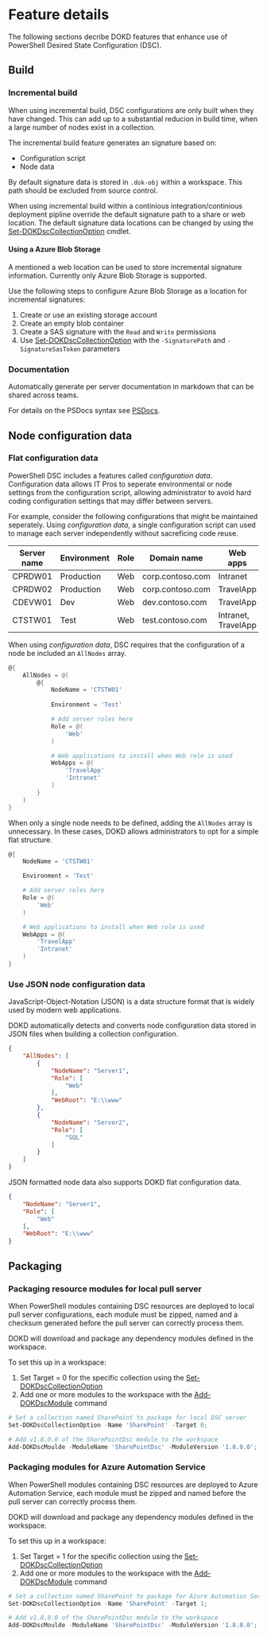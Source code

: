 # Feature details

The following sections decribe DOKD features that enhance use of PowerShell Desired State Configuration (DSC).

## Build

### Incremental build

When using incremental build, DSC configurations are only built when they have changed. This can add up to a substantial reducion in build time, when a large number of nodes exist in a collection.

The incremental build feature generates an signature based on:

- Configuration script
- Node data

By default signature data is stored in `.dok-obj` within a workspace. This path should be excluded from source control.

When using incremental build within a continious integration/continious deployment pipline override the default signature path to a share or web location. The default signature data locations can be changed by using the [Set-DOKDscCollectionOption][Set-DOKDscCollectionOption] cmdlet.

#### Using a Azure Blob Storage

A mentioned a web location can be used to store incremental signature information. Currently only Azure Blob Storage is supported.

Use the following steps to configure Azure Blob Storage as a location for incremental signatures:

1. Create or use an existing storage account
2. Create an empty blob container
3. Create a SAS signature with the `Read` and `Write` permissions
4. Use [Set-DOKDscCollectionOption][Set-DOKDscCollectionOption] with the `-SignaturePath` and `-SignatureSasToken` parameters

### Documentation

Automatically generate per server documentation in markdown that can be shared across teams.

For details on the PSDocs syntax see [PSDocs][psdocs].

## Node configuration data

### Flat configuration data

PowerShell DSC includes a features called _configuration data_. Configuration data allows IT Pros to seperate environmental or node settings from the configuration script, allowing administrator to avoid hard coding configuration settings that may differ between servers.

For example, consider the following configurations that might be maintained seperately. Using _configuration data_, a single configuration script can used to manage each server independently without sacreficing code reuse.

| Server name | Environment | Role | Domain name | Web apps |
| ----------- | ----------- | ---- | ----------- | -------- |
| CPRDW01     | Production  | Web  | corp.contoso.com      | Intranet |
| CPRDW02     | Production  | Web  | corp.contoso.com      | TravelApp |
| CDEVW01     | Dev         | Web  | dev.contoso.com  | TravelApp |
| CTSTW01     | Test        | Web  | test.contoso.com | Intranet, TravelApp |

When using _configuration data_, DSC requires that the configuration of a node be included an `AllNodes` array.

```powershell
@{
    AllNodes = @(
        @{
            NodeName = 'CTSTW01'
            
            Environment = 'Test'

            # Add server roles here
            Role = @(
                'Web'
            )

            # Web applications to install when Web role is used
            WebApps = @(
                'TravelApp'
                'Intranet'
            )
        }
    )
}
```

When only a single node needs to be defined, adding the `AllNodes` array is unnecessary. In these cases, DOKD allows administrators to opt for a simple flat structure.

```powershell
@{
    NodeName = 'CTSTW01'

    Environment = 'Test'

    # Add server roles here
    Role = @(
        'Web'
    )

    # Web applications to install when Web role is used
    WebApps = @(
        'TravelApp'
        'Intranet'
    )
}
```

### Use JSON node configuration data

JavaScript-Object-Notation (JSON) is a data structure format that is widely used by modern web applications.

DOKD automatically detects and converts node configuration data stored in JSON files when building a collection configuration.

```json
{
    "AllNodes": [
        {
            "NodeName": "Server1",
            "Role": [
                "Web"
            ],
            "WebRoot": "E:\\www"
        },
        {
            "NodeName": "Server2",
            "Role": [
                "SQL"
            ]
        }
    ]
}
```

JSON formatted node data also supports DOKD flat configuration data.

```json
{
    "NodeName": "Server1",
    "Role": [
        "Web"
    ],
    "WebRoot": "E:\\www"
}
```

## Packaging

### Packaging resource modules for local pull server

When PowerShell modules containing DSC resources are deployed to local pull server configurations, each module must be zipped, named and a checksum generated before the pull server can correctly process them.

DOKD will download and package any dependency modules defined in the workspace.

To set this up in a workspace:

1. Set Target = 0 for the specific collection using the [Set-DOKDscCollectionOption][Set-DOKDscCollectionOption]
2. Add one or more modules to the workspace with the [Add-DOKDscModule][dokd-add] command


```powershell
# Set a collection named SharePoint to package for local DSC server
Set-DOKDscCollectionOption -Name 'SharePoint' -Target 0;

# Add v1.8.0.0 of the SharePointDsc module to the workspace
Add-DOKDscMoulde -ModuleName 'SharePointDsc' -ModuleVersion '1.8.0.0';
```

### Packaging modules for Azure Automation Service

When PowerShell modules containing DSC resources are deployed to Azure Automation Service, each module must be zipped and named before the pull server can correctly process them.

DOKD will download and package any dependency modules defined in the workspace.

To set this up in a workspace:

1. Set Target = 1 for the specific collection using the [Set-DOKDscCollectionOption][Set-DOKDscCollectionOption]
2. Add one or more modules to the workspace with the [Add-DOKDscModule][dokd-add] command

```powershell
# Set a collection named SharePoint to package for Azure Automation Service
Set-DOKDscCollectionOption -Name 'SharePoint' -Target 1;

# Add v1.8.0.0 of the SharePointDsc module to the workspace
Add-DOKDscMoulde -ModuleName 'SharePointDsc' -ModuleVersion '1.8.0.0';
```

[psdocs]: https://github.com/BernieWhite/PSDocs
[dokd-add]: commands/en-US/Add-DOKDscModule.md
[Set-DOKDscCollectionOption]: commands/en-US/Set-DOKDscCollectionOption.md